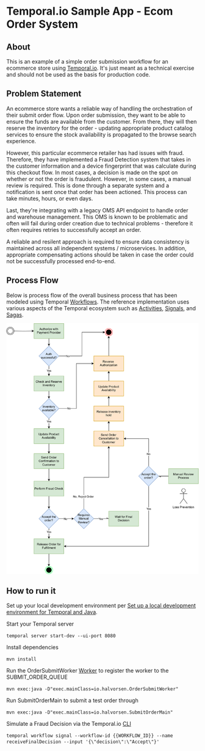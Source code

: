 # Temporal.io Sample App - Ecom Order System

## About

This is an example of a simple order submission workflow for an ecommerce store using [Temporal.io](https://temporal.io/). It's just meant as a technical exercise and should not be used as the basis for production code.


## Problem Statement

An ecommerce store wants a reliable way of handling the orchestration of their submit order flow. Upon order submission, they want to be able to ensure the funds are available from the customer. From there, they will then reserve the inventory for the order - updating appropriate product catalog services to ensure the stock availability is propagated to the browse search experience.

However, this particular ecommerce retailer has had issues with fraud. Therefore, they have implemented a Fraud Detection system that takes in the customer information and a device fingerprint that was calculate during this checkout flow. In most cases, a decision is made on the spot on whether or not the order is fraudulent. However, in some cases, a manual review is required. This is done through a separate system and a notification is sent once that order has been actioned. This process can take minutes, hours, or even days.

Last, they're integrating with a legacy OMS API endpoint to handle order and warehouse management. This OMS is known to be problematic and often will fail during order creation due to technical problems - therefore it often requires retries to successfully accept an order. 

A reliable and resilent approach is required to ensure data consistency is maintained across all independent systems / microservices. In addition, appropriate compensating actions should be taken in case the order could not be successfully processed end-to-end.

## Process Flow

Below is process flow of the overall business process that has been modeled using Temporal [Workflows](https://docs.temporal.io/workflows). The reference implementation uses various aspects of the Temporal ecosystem such as [Activities](https://docs.temporal.io/activities), [Signals](https://docs.temporal.io/encyclopedia/workflow-message-passing), and [Sagas](https://docs.temporal.io/evaluate/use-cases-design-patterns#saga). 


![Order Submit Process Flow](./docs/TemporalOrderSubmitFlow.svg "Order Submit Process Flow")


## How to run it

Set up your local development environment per [Set up a local development environment for Temporal and Java](https://learn.temporal.io/getting_started/java/dev_environment/).

Start your Temporal server
```
temporal server start-dev --ui-port 8080
```

Install dependencies

```
mvn install
```

Run the OrderSubmitWorker [Worker](https://docs.temporal.io/workers) to register the worker to the SUBMIT_ORDER_QUEUE

```
mvn exec:java -D"exec.mainClass=io.halvorsen.OrderSubmitWorker"
```

Run SubmitOrderMain to submit a test order through

```
mvn exec:java -D"exec.mainClass=io.halvorsen.SubmitOrderMain"
```


Simulate a Fraud Decision via the Temporal.io [CLI](https://docs.temporal.io/cli) 
```
temporal workflow signal --workflow-id {{WORKFLOW_ID}} --name receiveFinalDecision --input '{\"decision\":\"Accept\"}'
```
